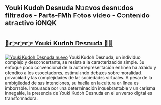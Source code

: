 ## Youki Kudoh Desnuda N𝚞𝚎vos desn𝚞dos filtr𝚊dos - Parts-FMh F𝚘tos vid𝚎o - C𝚘ntenido atr𝚊ctivo iONQK

# <h2><a href="http://mb4ztw.tromn.icu/?c=Youki+Kudoh+Desnuda">🔗👉👉👉 Youki Kudoh Desnuda 🔗🔗</a></h2>

[![Youki Kudoh Desnuda nuevo](https://i.imgur.com/pEAQMta.gif)](http://mb4ztw.tromn.icu/?c=Youki+Kudoh+Desnuda)
Youki Kudoh Desnuda, un individuo complejo y desconcertante, se resiste a la caracterización simple. Su enfoque poco convencional de la autorrepresentación en línea ha atraído y ofendido a los espectadores, estimulando debates sobre moralidad, privacidad y las complejidades de las sociedades virtuales. A pesar de la ambigüedad de sus intenciones, su huella en la cultura en línea es imborrable. Impulsada por una determinación inquebrantable y un carisma innegable, la presencia de Youki Kudoh Desnuda en el universo digital es transformadora.
